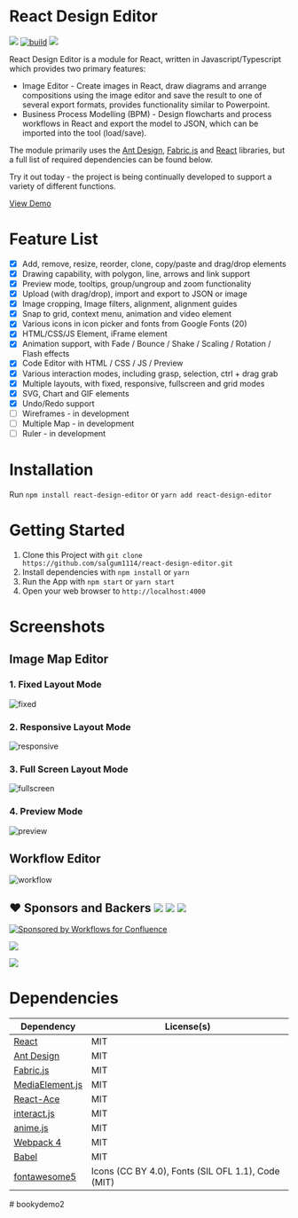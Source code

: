 # React Design Editor

[![](https://img.shields.io/npm/l/react-design-editor?style=flat-square)](https://en.wikipedia.org/wiki/MIT_License) [![build](https://github.com/salgum1114/react-design-editor/workflows/build/badge.svg)](https://github.com/salgum1114/react-design-editor/actions) [![](https://flat.badgen.net/npm/v/react-design-editor?icon=npm)](https://www.npmjs.com/package/react-design-editor)

React Design Editor is a module for React, written in Javascript/Typescript which provides two primary features:

-   Image Editor - Create images in React, draw diagrams and arrange compositions using the image editor and save the result to one of several export formats, provides functionality similar to Powerpoint.
-   Business Process Modelling (BPM) - Design flowcharts and process workflows in React and export the model to JSON, which can be imported into the tool (load/save).

The module primarily uses the [Ant Design](https://github.com/ant-design/ant-design/), [Fabric.js](https://github.com/fabricjs/fabric.js) and [React](https://github.com/facebook/react) libraries, but a full list of required dependencies can be found below.

Try it out today - the project is being continually developed to support a variety of different functions.

[View Demo](https://salgum1114.github.io/react-design-editor/)

# Feature List

-   [x] Add, remove, resize, reorder, clone, copy/paste and drag/drop elements
-   [x] Drawing capability, with polygon, line, arrows and link support
-   [x] Preview mode, tooltips, group/ungroup and zoom functionality
-   [x] Upload (with drag/drop), import and export to JSON or image
-   [x] Image cropping, Image filters, alignment, alignment guides
-   [x] Snap to grid, context menu, animation and video element
-   [x] Various icons in icon picker and fonts from Google Fonts (20)
-   [x] HTML/CSS/JS Element, iFrame element
-   [x] Animation support, with Fade / Bounce / Shake / Scaling / Rotation / Flash effects
-   [x] Code Editor with HTML / CSS / JS / Preview
-   [x] Various interaction modes, including grasp, selection, ctrl + drag grab
-   [x] Multiple layouts, with fixed, responsive, fullscreen and grid modes
-   [x] SVG, Chart and GIF elements
-   [x] Undo/Redo support
-   [ ] Wireframes - in development
-   [ ] Multiple Map - in development
-   [ ] Ruler - in development

# Installation

Run `npm install react-design-editor` or `yarn add react-design-editor`

# Getting Started

1. Clone this Project with `git clone https://github.com/salgum1114/react-design-editor.git`
2. Install dependencies with `npm install` or `yarn`
3. Run the App with `npm start` or `yarn start`
4. Open your web browser to `http://localhost:4000`

# Screenshots

## Image Map Editor

### 1. Fixed Layout Mode

![fixed](https://user-images.githubusercontent.com/19975642/55678049-6aff6180-592e-11e9-8b29-8e1d60df178a.PNG)

### 2. Responsive Layout Mode

![responsive](https://user-images.githubusercontent.com/19975642/55678050-6cc92500-592e-11e9-8a57-c82d371e4be1.PNG)

### 3. Full Screen Layout Mode

![fullscreen](https://user-images.githubusercontent.com/19975642/55678051-6dfa5200-592e-11e9-9b9e-b8d8ee3ccb08.PNG)

### 4. Preview Mode

![preview](https://user-images.githubusercontent.com/19975642/55678052-6fc41580-592e-11e9-9958-9a9be8239bd7.PNG)

## Workflow Editor

![workflow](https://user-images.githubusercontent.com/19975642/55678053-718dd900-592e-11e9-9996-cce9b46d8433.PNG)

## ❤️ Sponsors and Backers [![](https://opencollective.com/react-design-editor/tiers/badge.svg)](https://opencollective.com/react-design-editor/contribute) [![](https://opencollective.com/react-design-editor/tiers/sponsor/badge.svg?label=Sponsor&color=brightgreen)](https://opencollective.com/react-design-editor/contribute) [![](https://opencollective.com/react-design-editor/tiers/backer/badge.svg?label=Backer&color=brightgreen)](https://opencollective.com/react-design-editor/contribute)

[![Sponsored by Workflows for Confluence](https://remote.automation-consultants.com/knowledge/download/attachments/57671882/sponsorship.png)](https://marketplace.atlassian.com/apps/1222276/workflows-for-confluence)

[![](https://opencollective.com/react-design-editor/tiers/sponsor.svg?avatarHeight=36)](https://opencollective.com/react-design-editor/contribute)

[![](https://opencollective.com/react-design-editor/tiers/backer.svg?avatarHeight=36)](https://opencollective.com/react-design-editor/contribute)

# Dependencies

| Dependency                                                      | License(s)                                         |
| --------------------------------------------------------------- | -------------------------------------------------- |
| [React](https://github.com/facebook/react)                      | MIT                                                |
| [Ant Design](https://github.com/ant-design/ant-design/)         | MIT                                                |
| [Fabric.js](https://github.com/fabricjs/fabric.js)              | MIT                                                |
| [MediaElement.js](https://github.com/mediaelement/mediaelement) | MIT                                                |
| [React-Ace](https://github.com/securingsincity/react-ace)       | MIT                                                |
| [interact.js](https://github.com/taye/interact.js)              | MIT                                                |
| [anime.js](https://github.com/juliangarnier/anime/)             | MIT                                                |
| [Webpack 4](https://github.com/webpack/webpack)                 | MIT                                                |
| [Babel](https://github.com/babel/babel)                         | MIT                                                |
| [fontawesome5](https://github.com/FortAwesome/Font-Awesome)     | Icons (CC BY 4.0), Fonts (SIL OFL 1.1), Code (MIT) |
#   b o o k y d e m o 2  
 